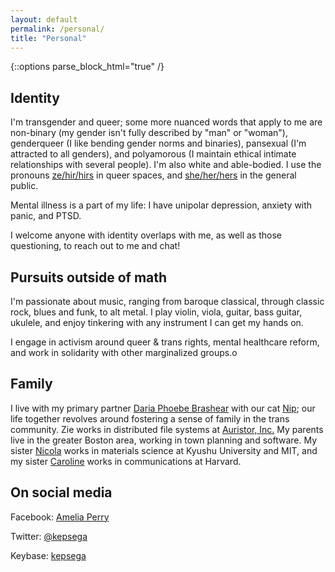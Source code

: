 ```yaml
---
layout: default
permalink: /personal/
title: "Personal"
---
```


{::options parse_block_html="true" /}

<div id="main" role="main">
<article class="wrap" itemscope itemtype="http://schema.org/Article">

## Identity

I'm transgender and queer; some more nuanced words that apply to me are non-binary (my gender isn't fully described by "man" or "woman"), genderqueer (I like bending gender norms and binaries), pansexual (I'm attracted to all genders), and polyamorous (I maintain ethical intimate relationships with several people). I'm also white and able-bodied. I use the pronouns [ze/hir/hirs](my.pronoun.is/ze/hir) in queer spaces, and [she/her/hers](my.pronoun.is/she/her) in the general public.

Mental illness is a part of my life: I have unipolar depression, anxiety with panic, and PTSD.

I welcome anyone with identity overlaps with me, as well as those questioning, to reach out to me and chat!


## Pursuits outside of math

I'm passionate about music, ranging from baroque classical, through classic rock, blues and funk, to alt metal. I play violin, viola, guitar, bass guitar, ukulele, and enjoy tinkering with any instrument I can get my hands on.

I engage in activism around queer & trans rights, mental healthcare reform, and work in solidarity with other marginalized groups.o


## Family

I live with my primary partner [Daria Phoebe Brashear](https://dariaphoebe.com) with our cat [Nip](https://twitter.com/nipkitten); our life together revolves around fostering a sense of family in the trans community. Zie works in distributed file systems at [Auristor, Inc.](https://www.auristor.com) My parents live in the greater Boston area, working in town planning and software. My sister [Nicola](electroceramics.mit.edu/index.php?option=com_content&view=article&id=99&Itemid=157) works in materials science at Kyushu University and MIT, and my sister [Caroline](otd.harvard.edu/about/team/caroline-perry) works in communications at Harvard.


## On social media

Facebook: [Amelia Perry](https://fb.me/kepsega)

Twitter: [@kepsega](https://twitter.com/kepsega)

Keybase: [kepsega](https://keybase.io/kepsega)





</article>
</div>



